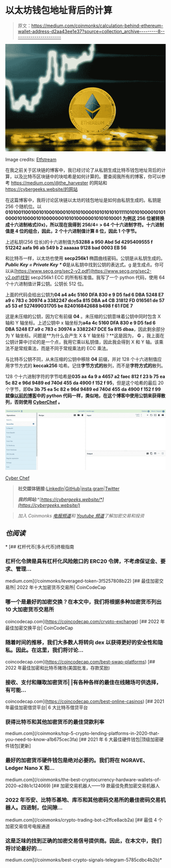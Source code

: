 # 以太坊钱包地址背后的计算

> 原文：<https://medium.com/coinmonks/calculation-behind-ethereum-wallet-address-d2aa43ee1e37?source=collection_archive---------8----------------------->

![](img/a086e82bd03ae3c4d5d693a9b32da6b2.png)

Image credits: [Etfstream](https://www.etfstream.com/media/24341/ethereum-2.jpg?anchor=center&mode=crop&width=660&rnd=132731753120000000)

在我之前关于区块链的博客中，我已经讨论了从私钥生成比特币钱包地址背后的计算，以及比特币区块链中的块哈希是如何计算的。要查阅我所有的博客，你可以参考 https://medium.com/@the_harvester 的网站和 https://cybergeeks.website/的网站

在这篇博客中，我将讨论区块链以太坊的钱包地址是如何由私钥生成的。私钥是 256 个随机位。以**0101001100100101000100010101010000101010101011110101010000101010000101000010100000001010100000010101010001 为例这 256 位被转换成十六进制格式(0x)，所以现在我得到 256/4= > 64 个十六进制字符。十六进制值是 4 位的组合，因此，2 个十六进制值计算 8 位，因此 1 个字节。**

上述私钥(256 位长)的十六进制值为**53288 a 950 Abd 5d 4295409555 f 512242 aafa 96 ab 549 b 2 aaaaaa 9128 bad 0003 EB 56**

和比特币一样，以太坊也使用 **secp256k1** 椭圆曲线密码。公钥是从私钥生成的。***Public Key = Private Key * G***是从私钥中找到公钥的表达式。g 是生成点。你可以从[https://www.secg.org/sec2-v2.pdf](https://www.secg.org/sec2-v2.pdf)找到 secp256k1 ECC 的所有标准值。我写了一个 python 代码，使用 64 个十六进制值计算公钥。公钥长 512 位。

上面的代码会给出公钥为**04 a4 a4c 5160 DFA 830 e 9 D5 fad 6 DBA 5248 E7 a9 c 783 c 30974 a 3382247 dce5a 815 DBA a4 CB 31812 FD 016561 de 57 a5 53 ef 527499031705 be 824016842688 b498 f 61 FDE 7**

这是未压缩的公钥，因为它有前缀 **04** 。未压缩的公钥意味着公钥中同时包含 X 轴和 Y 轴坐标。上述公钥中 x 轴坐标为**a4a 4c 5160 DFA 830 e 9 D5 fad 6 DBA 5248 E7 a9 c 783 c 30974 a 3382247 DCE 5a 815 dbaa**，因此剩余部分为 Y 轴坐标。问题是**为什么会产生 X & Y 轴坐标？**这是因为， **G** ，我上面在公钥计算中讨论的是一个点，我用它乘以私钥值，因此我会得到 X 和 Y 轴。该乘法不是常规乘法，而是不同于常规乘法的 ECC 乘法。

与比特币公钥不同，从未压缩的公钥中移除 **04** 前缀，并对 128 个十六进制值应用字节方式的 **keccak256** 哈希。记住**字节方式的**散列，而不是**字符方式的**散列。

128 个十六进制字符的字节哈希是**035 aa 4a 9 a 4657 a2 faec 812 f 23 b 75 ea 5c 82 e 96d 9489 ed 740d 455 da 4900 f 152 f 95**，但是这个哈希的最后 20 个字节，即**0x 3b 75 ea 5c 82 e 96d 9489 ed 740d 455 da 4900 f 152 f 99 就像[以前的博客](/@the_harvester/whats-my-wallet-address-a8c25c8e32b1#:~:text=the%20above%20code%2C-,code,-for%20the%20same)中的 python 代码一样，类似地，在这个博客中使用公钥来获得散列，否则使用 [CyberChef](https://gchq.github.io/CyberChef/#recipe=From_Hex('Auto')Keccak('256')&input=QTRBNEM1MTYwREZBODMwRTlENUZBRDZEQkE1MjQ4RTdBOUM3ODNDMzA5NzRBMzM4MjI0N0RDRTVBODE1REJBQTRDQjMxODEyRkQwMTY1NjFERTU3QTVBNTNFRjUyNzQ5OTAzMTcwNUJFODI0MDE2ODQyNjg4QjQ5OEY2MUZERTc) 。**

![](img/e477a9948fd63f2e7b47fbf6a5483c09.png)

[Cyber Chef](https://gchq.github.io/CyberChef/#recipe=From_Hex('Auto')Keccak('256')&input=QTRBNEM1MTYwREZBODMwRTlENUZBRDZEQkE1MjQ4RTdBOUM3ODNDMzA5NzRBMzM4MjI0N0RDRTVBODE1REJBQTRDQjMxODEyRkQwMTY1NjFERTU3QTVBNTNFRjUyNzQ5OTAzMTcwNUJFODI0MDE2ODQyNjg4QjQ5OEY2MUZERTc)

> **社交媒体链接:**[LinkedIn](https://www.linkedin.com/in/ansh-vaid/)|[GitHub](https://github.com/AnshVaid4)|[insta gram](https://www.instagram.com/being_optimist/)|[Twitter](https://twitter.com/anshvaid4)
> 
> ***我的网站:****[*https://cybergeeks.website/*](https://cybergeeks.website/)*

> *加入 Coinmonks [电报频道](https://t.me/coincodecap)和 [Youtube 频道](https://www.youtube.com/c/coinmonks/videos)了解加密交易和投资*

## *也阅读*

*[](/coinmonks/leveraged-token-3f5257808b22) [## 杠杆代币[多头代币]终极指南

### 杠杆化令牌是具有杠杆化风险敞口的 ERC20 令牌，不考虑保证金、要求、管理…

medium.com](/coinmonks/leveraged-token-3f5257808b22) [](https://coincodecap.com/crypto-exchange) [## 最佳加密交易所| 2022 年十大加密货币交易所| CoinCodeCap

### 哪一个是最好的加密交换？在本文中，我们将根据多种加密货币列出 10 大加密货币交易所

coincodecap.com](https://coincodecap.com/crypto-exchange) [](https://coincodecap.com/best-swap-platforms) [## 2022 年最佳加密交换平台| CoinCodeCap

### 随着时间的推移，我们大多数人将转向 dex 以获得更好的安全性和隐私。因此。在这里，我们将讨论…

coincodecap.com](https://coincodecap.com/best-swap-platforms) [](https://coincodecap.com/best-online-casinos) [## 2022 年最佳加密和比特币赌场(美国批准，存款奖励)

### 接收、支付和赚取加密货币| |有各种各样的最佳在线赌场可供选择，有可能…

coincodecap.com](https://coincodecap.com/best-online-casinos) [](/coinmonks/top-5-crypto-lending-platforms-in-2020-that-you-need-to-know-a1b675cec3fa) [## 2021 年最佳加密借贷平台| 6 大比特币借贷平台

### 获得比特币和其他加密货币的最佳贷款利率

medium.com](/coinmonks/top-5-crypto-lending-platforms-in-2020-that-you-need-to-know-a1b675cec3fa) [](/coinmonks/the-best-cryptocurrency-hardware-wallets-of-2020-e28b1c124069) [## 2021 年 6 大最佳硬件钱包|顶级加密硬件钱包[更新]

### 最好的加密货币硬件钱包是绝对必要的。我们将在 NGRAVE、Ledger Nano X 和…

medium.com](/coinmonks/the-best-cryptocurrency-hardware-wallets-of-2020-e28b1c124069) [](/coinmonks/crypto-trading-bot-c2ffce8acb2a) [## 加密交易机器人——19 款最佳免费加密交易机器人

### 2022 年币安、比特币基地、库币和其他密码交易所的最佳密码交易机器人。四进制，位间隙…

medium.com](/coinmonks/crypto-trading-bot-c2ffce8acb2a) [](/coinmonks/best-crypto-signals-telegram-5785cdbc4b2b) [## 最佳 4 个加密交易信号电报通道

### 这是乏味的找到正确的加密交易信号提供商。因此，在本文中，我们将讨论最好的…

medium.com](/coinmonks/best-crypto-signals-telegram-5785cdbc4b2b)*